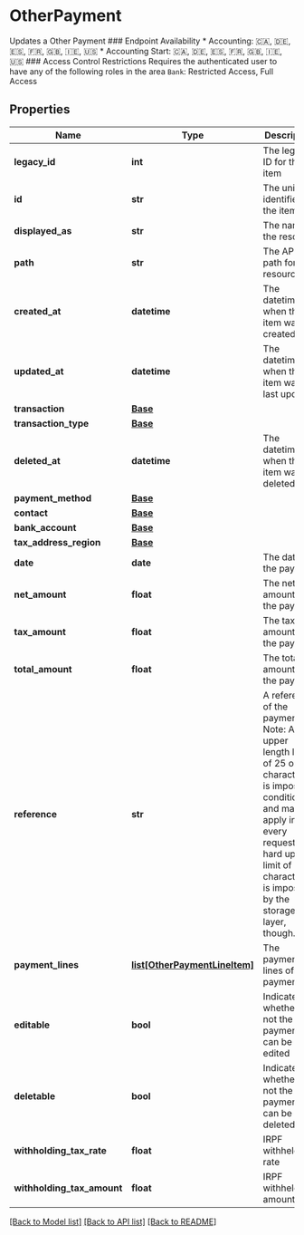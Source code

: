 # OtherPayment

Updates a Other Payment  ### Endpoint Availability  * Accounting: 🇨🇦, 🇩🇪, 🇪🇸, 🇫🇷, 🇬🇧, 🇮🇪, 🇺🇸 * Accounting Start: 🇨🇦, 🇩🇪, 🇪🇸, 🇫🇷, 🇬🇧, 🇮🇪, 🇺🇸  ### Access Control Restrictions  Requires the authenticated user to have any of the following roles in the area `Bank`: Restricted Access, Full Access
## Properties
Name | Type | Description | Notes
------------ | ------------- | ------------- | -------------
**legacy_id** | **int** | The legacy ID for the item | [optional] 
**id** | **str** | The unique identifier for the item | [optional] 
**displayed_as** | **str** | The name of the resource | [optional] 
**path** | **str** | The API path for the resource | [optional] 
**created_at** | **datetime** | The datetime when the item was created | [optional] 
**updated_at** | **datetime** | The datetime when the item was last updated | [optional] 
**transaction** | [**Base**](Base.md) |  | [optional] 
**transaction_type** | [**Base**](Base.md) |  | [optional] 
**deleted_at** | **datetime** | The datetime when the item was deleted | [optional] 
**payment_method** | [**Base**](Base.md) |  | [optional] 
**contact** | [**Base**](Base.md) |  | [optional] 
**bank_account** | [**Base**](Base.md) |  | [optional] 
**tax_address_region** | [**Base**](Base.md) |  | [optional] 
**date** | **date** | The date of the payment | [optional] 
**net_amount** | **float** | The net amount of the payment | [optional] 
**tax_amount** | **float** | The tax amount of the payment | [optional] 
**total_amount** | **float** | The total amount of the payment | [optional] 
**reference** | **str** | A reference of the payment Note: An upper length limit of 25 or 40 characters is imposed conditionally and may not apply in every request. A hard upper limit of 255 characters is imposed by the storage layer, though. | [optional] 
**payment_lines** | [**list[OtherPaymentLineItem]**](OtherPaymentLineItem.md) | The payment lines of the payment | [optional] 
**editable** | **bool** | Indicates whether or not the payment can be edited | [optional] 
**deletable** | **bool** | Indicates whether or not the payment can be deleted | [optional] 
**withholding_tax_rate** | **float** | IRPF withheld tax rate | [optional] 
**withholding_tax_amount** | **float** | IRPF withheld tax amount | [optional] 

[[Back to Model list]](../README.md#documentation-for-models) [[Back to API list]](../README.md#documentation-for-api-endpoints) [[Back to README]](../README.md)


